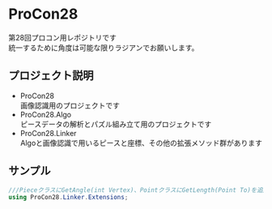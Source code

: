 # ProCon28
第28回プロコン用レポジトリです  
統一するために角度は可能な限りラジアンでお願いします。

## プロジェクト説明
- ProCon28  
  画像認識用のプロジェクトです
- ProCon28.Algo  
  ピースデータの解析とパズル組み立て用のプロジェクトです
- ProCon28.Linker  
  Algoと画像認識で用いるピースと座標、その他の拡張メソッド群があります
  
## サンプル
```cs
///PieceクラスにGetAngle(int Vertex)、PointクラスにGetLength(Point To)を追加します
using ProCon28.Linker.Extensions;
```
